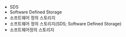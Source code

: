 ﻿- SDS
- Software Defined Storage
- 소프트웨어 정의 스토리지
- 소프트웨어 정의 스토리지(SDS; Software Defined Storage)
- 소프트웨어정의 스토리지
